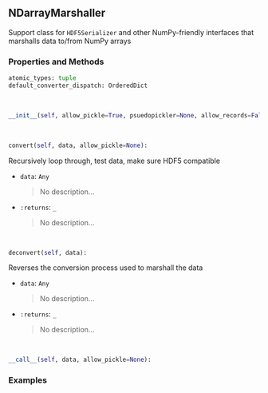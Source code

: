 ## <a id="McUtils.Scaffolding.Serializers.NDarrayMarshaller">NDarrayMarshaller</a>
Support class for `HDF5Serializer` and other
NumPy-friendly interfaces that marshalls data
to/from NumPy arrays

### Properties and Methods
```python
atomic_types: tuple
default_converter_dispatch: OrderedDict
```
<a id="McUtils.Scaffolding.Serializers.NDarrayMarshaller.__init__" class="docs-object-method">&nbsp;</a>
```python
__init__(self, allow_pickle=True, psuedopickler=None, allow_records=False, all_dicts=False, converters=None): 
```

<a id="McUtils.Scaffolding.Serializers.NDarrayMarshaller.convert" class="docs-object-method">&nbsp;</a>
```python
convert(self, data, allow_pickle=None): 
```
Recursively loop through, test data, make sure HDF5 compatible
- `data`: `Any`
    >No description...
- `:returns`: `_`
    >No description...

<a id="McUtils.Scaffolding.Serializers.NDarrayMarshaller.deconvert" class="docs-object-method">&nbsp;</a>
```python
deconvert(self, data): 
```
Reverses the conversion process
        used to marshall the data
- `data`: `Any`
    >No description...
- `:returns`: `_`
    >No description...

<a id="McUtils.Scaffolding.Serializers.NDarrayMarshaller.__call__" class="docs-object-method">&nbsp;</a>
```python
__call__(self, data, allow_pickle=None): 
```

### Examples


